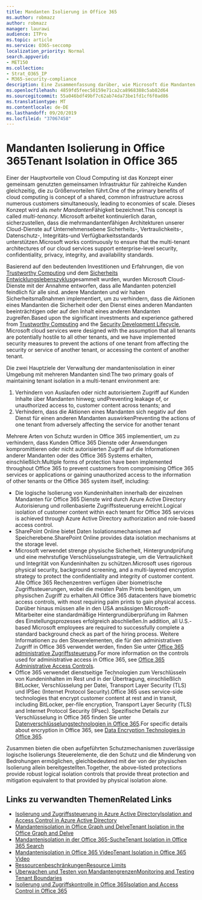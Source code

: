 ```yaml
---
title: Mandanten Isolierung in Office 365
ms.author: robmazz
author: robmazz
manager: laurawi
audience: ITPro
ms.topic: article
ms.service: O365-seccomp
localization_priority: Normal
search.appverid:
- MET150
ms.collection:
- Strat_O365_IP
- M365-security-compliance
description: Eine Zusammenfassung darüber, wie Microsoft die Mandanten Isolierung für Office 365 erzwingt.
ms.openlocfilehash: 4859fd5feec50159e71ca2ca8968388c5ab82d64
ms.sourcegitcommit: 55a046bdf49bf7c62ab74da73be1fd1cf6f0ad86
ms.translationtype: MT
ms.contentlocale: de-DE
ms.lasthandoff: 09/20/2019
ms.locfileid: "37067458"
---
```

# <a name="tenant-isolation-in-office-365"></a><span data-ttu-id="863d0-103">Mandanten Isolierung in Office 365</span><span class="sxs-lookup"><span data-stu-id="863d0-103">Tenant Isolation in Office 365</span></span>

<span data-ttu-id="863d0-104">Einer der Hauptvorteile von Cloud Computing ist das Konzept einer gemeinsam genutzten gemeinsamen Infrastruktur für zahlreiche Kunden gleichzeitig, die zu Größenvorteilen führt.</span><span class="sxs-lookup"><span data-stu-id="863d0-104">One of the primary benefits of cloud computing is concept of a shared, common infrastructure across numerous customers simultaneously, leading to economies of scale.</span></span> <span data-ttu-id="863d0-105">Dieses Konzept wird als *mehr Mandanten*Fähigkeit bezeichnet.</span><span class="sxs-lookup"><span data-stu-id="863d0-105">This concept is called *multi-tenancy*.</span></span> <span data-ttu-id="863d0-106">Microsoft arbeitet kontinuierlich daran, sicherzustellen, dass die mehrmandantenfähigen Architekturen unserer Cloud-Dienste auf Unternehmensebene Sicherheits-, Vertraulichkeits-, Datenschutz-, Integritäts-und Verfügbarkeitsstandards unterstützen.</span><span class="sxs-lookup"><span data-stu-id="863d0-106">Microsoft works continuously to ensure that the multi-tenant architectures of our cloud services support enterprise-level security, confidentiality, privacy, integrity, and availability standards.</span></span>

<span data-ttu-id="863d0-107">Basierend auf den bedeutenden Investitionen und Erfahrungen, die von [Trustworthy Computing](https://www.microsoft.com/en-us/twc/default.aspx) und dem [Sicherheits Entwicklungslebenszyklus](http://www.microsoft.com/security/sdl/default.aspx)gesammelt wurden, wurden Microsoft Cloud-Dienste mit der Annahme entworfen, dass alle Mandanten potenziell feindlich für alle sind. andere Mandanten und wir haben Sicherheitsmaßnahmen implementiert, um zu verhindern, dass die Aktionen eines Mandanten die Sicherheit oder den Dienst eines anderen Mandanten beeinträchtigen oder auf den Inhalt eines anderen Mandanten zugreifen.</span><span class="sxs-lookup"><span data-stu-id="863d0-107">Based upon the significant investments and experience gathered from [Trustworthy Computing](https://www.microsoft.com/en-us/twc/default.aspx) and the [Security Development Lifecycle](http://www.microsoft.com/security/sdl/default.aspx), Microsoft cloud services were designed with the assumption that all tenants are potentially hostile to all other tenants, and we have implemented security measures to prevent the actions of one tenant from affecting the security or service of another tenant, or accessing the content of another tenant.</span></span>

<span data-ttu-id="863d0-108">Die zwei Hauptziele der Verwaltung der mandantenisolation in einer Umgebung mit mehreren Mandanten sind:</span><span class="sxs-lookup"><span data-stu-id="863d0-108">The two primary goals of maintaining tenant isolation in a multi-tenant environment are:</span></span>
1.  <span data-ttu-id="863d0-109">Verhindern von Auslaufen oder nicht autorisiertem Zugriff auf Kunden Inhalte über Mandanten hinweg; und</span><span class="sxs-lookup"><span data-stu-id="863d0-109">Preventing leakage of, or unauthorized access to, customer content across tenants; and</span></span>
2.  <span data-ttu-id="863d0-110">Verhindern, dass die Aktionen eines Mandanten sich negativ auf den Dienst für einen anderen Mandanten auswirken</span><span class="sxs-lookup"><span data-stu-id="863d0-110">Preventing the actions of one tenant from adversely affecting the service for another tenant</span></span>

<span data-ttu-id="863d0-111">Mehrere Arten von Schutz wurden in Office 365 implementiert, um zu verhindern, dass Kunden Office 365 Dienste oder Anwendungen kompromittieren oder nicht autorisierten Zugriff auf die Informationen anderer Mandanten oder des Office 365 Systems erhalten, einschließlich:</span><span class="sxs-lookup"><span data-stu-id="863d0-111">Multiple forms of protection have been implemented throughout Office 365 to prevent customers from compromising Office 365 services or applications or gaining unauthorized access to the information of other tenants or the Office 365 system itself, including:</span></span>
- <span data-ttu-id="863d0-112">Die logische Isolierung von Kundeninhalten innerhalb der einzelnen Mandanten für Office 365 Dienste wird durch Azure Active Directory Autorisierung und rollenbasierte Zugriffssteuerung erreicht.</span><span class="sxs-lookup"><span data-stu-id="863d0-112">Logical isolation of customer content within each tenant for Office 365 services is achieved through Azure Active Directory authorization and role-based access control.</span></span>
- <span data-ttu-id="863d0-113">SharePoint Online bietet Daten Isolationsmechanismen auf Speicherebene.</span><span class="sxs-lookup"><span data-stu-id="863d0-113">SharePoint Online provides data isolation mechanisms at the storage level.</span></span>
- <span data-ttu-id="863d0-114">Microsoft verwendet strenge physische Sicherheit, Hintergrundprüfung und eine mehrstufige Verschlüsselungsstrategie, um die Vertraulichkeit und Integrität von Kundeninhalten zu schützen.</span><span class="sxs-lookup"><span data-stu-id="863d0-114">Microsoft uses rigorous physical security, background screening, and a multi-layered encryption strategy to protect the confidentiality and integrity of customer content.</span></span> <span data-ttu-id="863d0-115">Alle Office 365 Rechenzentren verfügen über biometrische Zugriffssteuerungen, wobei die meisten Palm Prints benötigen, um physischen Zugriff zu erhalten.</span><span class="sxs-lookup"><span data-stu-id="863d0-115">All Office 365 datacenters have biometric access controls, with most requiring palm prints to gain physical access.</span></span> <span data-ttu-id="863d0-116">Darüber hinaus müssen alle in den USA ansässigen Microsoft-Mitarbeiter eine standardmäßige Hintergrundüberprüfung im Rahmen des Einstellungsprozesses erfolgreich abschließen.</span><span class="sxs-lookup"><span data-stu-id="863d0-116">In addition, all U.S.-based Microsoft employees are required to successfully complete a standard background check as part of the hiring process.</span></span> <span data-ttu-id="863d0-117">Weitere Informationen zu den Steuerelementen, die für den administrativen Zugriff in Office 365 verwendet werden, finden Sie unter [Office 365 administrative Zugriffssteuerung](office-365-administrative-access-controls-overview.md).</span><span class="sxs-lookup"><span data-stu-id="863d0-117">For more information on the controls used for administrative access in Office 365, see [Office 365 Administrative Access Controls](office-365-administrative-access-controls-overview.md).</span></span>
- <span data-ttu-id="863d0-118">Office 365 verwendet dienstseitige Technologien zum Verschlüsseln von Kundeninhalten im Rest und in der Übertragung, einschließlich BitLocker, Verschlüsselung per Datei, Transport Layer Security (TLS) und IPSec (Internet Protocol Security).</span><span class="sxs-lookup"><span data-stu-id="863d0-118">Office 365 uses service-side technologies that encrypt customer content at rest and in transit, including BitLocker, per-file encryption, Transport Layer Security (TLS) and Internet Protocol Security (IPsec).</span></span> <span data-ttu-id="863d0-119">Spezifische Details zur Verschlüsselung in Office 365 finden Sie unter [Datenverschlüsselungstechnologien in Office 365](/microsoft-365/compliance/office-365-encryption-in-the-microsoft-cloud-overview.md).</span><span class="sxs-lookup"><span data-stu-id="863d0-119">For specific details about encryption in Office 365, see [Data Encryption Technologies in Office 365](/microsoft-365/compliance/office-365-encryption-in-the-microsoft-cloud-overview.md).</span></span>

<span data-ttu-id="863d0-120">Zusammen bieten die oben aufgeführten Schutzmechanismen zuverlässige logische Isolierungs Steuerelemente, die den Schutz und die Minderung von Bedrohungen ermöglichen, gleichbedeutend mit der von der physischen Isolierung allein bereitgestellten.</span><span class="sxs-lookup"><span data-stu-id="863d0-120">Together, the above-listed protections provide robust logical isolation controls that provide threat protection and mitigation equivalent to that provided by physical isolation alone.</span></span>

## <a name="related-links"></a><span data-ttu-id="863d0-121">Links zu verwandten Themen</span><span class="sxs-lookup"><span data-stu-id="863d0-121">Related Links</span></span>
- [<span data-ttu-id="863d0-122">Isolierung und Zugriffssteuerung in Azure Active Directory</span><span class="sxs-lookup"><span data-stu-id="863d0-122">Isolation and Access Control in Azure Active Directory</span></span>](office-365-isolation-in-azure-active-directory.md)
- [<span data-ttu-id="863d0-123">Mandantenisolation in Office Graph und Delve</span><span class="sxs-lookup"><span data-stu-id="863d0-123">Tenant Isolation in the Office Graph and Delve</span></span>](office-365-isolation-in-graph-and-delve.md)
- [<span data-ttu-id="863d0-124">Mandantenisolation in der Office 365-Suche</span><span class="sxs-lookup"><span data-stu-id="863d0-124">Tenant Isolation in Office 365 Search</span></span>](office-365-isolation-in-office-365-search.md)
- [<span data-ttu-id="863d0-125">Mandantenisolation in Office 365 Video</span><span class="sxs-lookup"><span data-stu-id="863d0-125">Tenant Isolation in Office 365 Video</span></span>](office-365-isolation-in-office-365-video.md)
- [<span data-ttu-id="863d0-126">Ressourcenbeschränkungen</span><span class="sxs-lookup"><span data-stu-id="863d0-126">Resource Limits</span></span>](office-365-resource-limits.md)
- [<span data-ttu-id="863d0-127">Überwachen und Testen von Mandantengrenzen</span><span class="sxs-lookup"><span data-stu-id="863d0-127">Monitoring and Testing Tenant Boundaries</span></span>](office-365-monitoring-and-testing.md)
- [<span data-ttu-id="863d0-128">Isolierung und Zugriffskontrolle in Office 365</span><span class="sxs-lookup"><span data-stu-id="863d0-128">Isolation and Access Control in Office 365</span></span>](office-365-isolation-in-office-365.md)